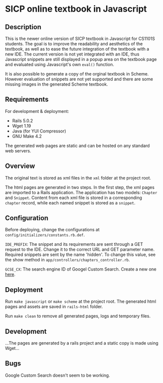 # SICP online textbook in Javascript

## Description

This is the newer online version of SICP textbook in Javascript for CS1101S students. The goal is to improve the readability and aesthetics of the textbook, as well as to ease the future integration of the textbook with a new IDE. The current version is not yet integrated with an IDE, thus Javascript snippets are still displayed in a popup area on the textbook page and evaluated using Javascript's own `eval()` function.

It is also possible to generate a copy of the orginal textbook in Scheme. However evaluation of snippets are not yet supported and there are some missing images in the generated Scheme textbook.

## Requirements
For development & deployment:

* Rails 5.0.2
* Wget 1.19
* Java (for YUI Compressor)
* GNU Make 4.2

The generated web pages are static and can be hosted on any standard web servers.

## Overview

The original text is stored as xml files in the `xml` folder at the project root. 

The html pages are generated in two steps. In the first step, the xml pages are imported to a Rails application. The application has two models: `Chapter` and `Snippet`. Content from each xml file is stored in a corresponding `chapter` record, while each named snippet is stored as a `snippet`. 


## Configuration
Before deploying, change the configurations at `config/initializers/constants.rb.def`. 

`IDE_PREFIX`: The snippet and its requirements are sent through a GET request to the IDE. Change it to the correct URL and GET parameter name. Required snippets are sent by the name 'hidden'. To change this value, see the show method in `app/controllers/chapters_controller.rb`.

`GCSE_CX`: The search engine ID of Googel Custom Search. Create a new one [here](https://cse.google.com/cse/create/new).

## Deployment
Run `make javascript` or `make scheme` at the project root. The generated html pages and assets are saved in `rails-html` folder.

Run `make clean` to remove all generated pages, logs and temporary files.

## Development
...The pages are generated by a rails project and a static copy is made using Wget...

## Bugs
Google Custom Search doesn't seem to be working.
